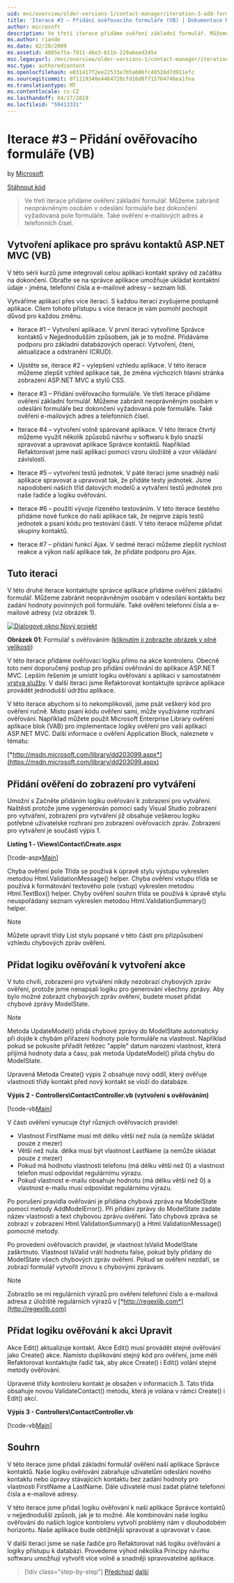 ```yaml
---
uid: mvc/overview/older-versions-1/contact-manager/iteration-3-add-form-validation-vb
title: 'Iterace #3 – Přidání ověřovacího formuláře (VB) | Dokumentace Microsoftu'
author: microsoft
description: Ve třetí iterace přidáme ověření základní formulář. Můžeme zabránit neoprávněným osobám v odeslání formuláře bez dokončení vyžadovaná pole formuláře. Můžeme také ověřit emai...
ms.author: riande
ms.date: 02/20/2009
ms.assetid: 4805e75a-7911-46e3-b11b-229a6eed245e
msc.legacyurl: /mvc/overview/older-versions-1/contact-manager/iteration-3-add-form-validation-vb
msc.type: authoredcontent
ms.openlocfilehash: e031417f2ee22533e7b5a606fc40526d7d911efc
ms.sourcegitcommit: 0f1119340e4464720cfd16d0ff15764746ea1fea
ms.translationtype: MT
ms.contentlocale: cs-CZ
ms.lasthandoff: 04/17/2019
ms.locfileid: "59413331"
---
```

# <a name="iteration-3--add-form-validation-vb"></a>Iterace #3 – Přidání ověřovacího formuláře (VB)

by [Microsoft](https://github.com/microsoft)

[Stáhnout kód](iteration-3-add-form-validation-vb/_static/contactmanager_3_vb1.zip)

> Ve třetí iterace přidáme ověření základní formulář. Můžeme zabránit neoprávněným osobám v odeslání formuláře bez dokončení vyžadovaná pole formuláře. Také ověření e-mailových adres a telefonních čísel.


## <a name="building-a-contact-management-aspnet-mvc-application-vb"></a>Vytvoření aplikace pro správu kontaktů ASP.NET MVC (VB)
  

V této sérii kurzů jsme integrovali celou aplikaci kontakt správy od začátku na dokončení. Obraťte se na správce aplikace umožňuje ukládat kontaktní údaje - jména, telefonní čísla a e-mailové adresy – seznam lidí.

Vytváříme aplikaci přes více iterací. S každou iterací zvyšujeme postupně aplikace. Cílem tohoto přístupu s více iterace je vám pomohl pochopit důvod pro každou změnu.

- Iterace #1 – Vytvoření aplikace. V první iteraci vytvoříme Správce kontaktů v Nejjednodušším způsobem, jak je to možné. Přidáváme podporu pro základní databázových operací: Vytvoření, čtení, aktualizace a odstranění (CRUD).

- Ujistěte se, iterace #2 – vylepšení vzhledu aplikace. V této iterace můžeme zlepšit vzhled aplikace tak, že změna výchozích hlavní stránka zobrazení ASP.NET MVC a stylů CSS.

- Iterace #3 – Přidání ověřovacího formuláře. Ve třetí iterace přidáme ověření základní formulář. Můžeme zabránit neoprávněným osobám v odeslání formuláře bez dokončení vyžadovaná pole formuláře. Také ověření e-mailových adres a telefonních čísel.

- Iterace #4 – vytvoření volně spárované aplikace. V této iterace čtvrtý můžeme využít několik způsobů návrhu v softwaru k bylo snazší spravovat a upravovat aplikace Správce kontaktů. Například Refaktorovat jsme naši aplikaci pomocí vzoru úložiště a vzor vkládání závislostí.

- Iterace #5 – vytvoření testů jednotek. V páté iteraci jsme snadněji naší aplikace spravovat a upravovat tak, že přidáte testy jednotek. Jsme napodobení našich tříd datových modelů a vytváření testů jednotek pro naše řadiče a logiku ověřování.

- Iterace #6 – použití vývoje řízeného testováním. V této iterace šestého přidáme nové funkce do naší aplikace tak, že nejprve zápis testů jednotek a psaní kódu pro testování částí. V této iterace můžeme přidat skupiny kontaktů.

- Iterace #7 – přidání funkcí Ajax. V sedmé iteraci můžeme zlepšit rychlost reakce a výkon naší aplikace tak, že přidáte podporu pro Ajax.


## <a name="this-iteration"></a>Tuto iteraci

V této druhé iterace kontaktujte správce aplikace přidáme ověření základní formulář. Můžeme zabránit neoprávněným osobám v odesílání kontaktu bez zadání hodnoty povinných polí formuláře. Také ověření telefonní čísla a e-mailové adresy (viz obrázek 1).


[![Dialogové okno Nový projekt](iteration-3-add-form-validation-vb/_static/image1.jpg)](iteration-3-add-form-validation-vb/_static/image1.png)

**Obrázek 01**: Formulář s ověřováním ([kliknutím ji zobrazíte obrázek v plné velikosti](iteration-3-add-form-validation-vb/_static/image2.png))


V této iterace přidáme ověřovací logiku přímo na akce kontroleru. Obecně toto není doporučený postup pro přidání ověřování do aplikace ASP.NET MVC. Lepším řešením je umístit logiku ověřování s aplikací v samostatném [vrstva služby](http://martinfowler.com/eaaCatalog/serviceLayer.html). V další iteraci jsme Refaktorovat kontaktujte správce aplikace provádět jednodušší údržbu aplikace.

V této iterace abychom si to nekomplikovali, jsme psát veškerý kód pro ověření ručně. Místo psaní kódu ověření sami, může využíváme rozhraní ověřování. Například můžete použít Microsoft Enterprise Library ověření aplikace blok (VAB) pro implementace logiky ověření pro vaši aplikaci ASP.NET MVC. Další informace o ověření Application Block, naleznete v tématu:

[*http://msdn.microsoft.com/library/dd203099.aspx*](https://msdn.microsoft.com/library/dd203099.aspx)

## <a name="adding-validation-to-the-create-view"></a>Přidání ověření do zobrazení pro vytváření

Umožní s Začněte přidáním logiku ověřování k zobrazení pro vytváření. Naštěstí protože jsme vygenerován pomocí sady Visual Studio zobrazení pro vytváření, zobrazení pro vytváření již obsahuje veškerou logiku potřebné uživatelské rozhraní pro zobrazení ověřovacích zpráv. Zobrazení pro vytváření je součástí výpis 1.

**Listing 1 - \Views\Contact\Create.aspx**

[!code-aspx[Main](iteration-3-add-form-validation-vb/samples/sample1.aspx)]

Chyba ověření pole Třída se používá k úpravě stylu výstupu vykreslen metodou Html.ValidationMessage() helper. Chyba ověření vstupu třída se používá k formátování textového pole (vstup) vykreslen metodou Html.TextBox() helper. Chyby ověření souhrn třída se používá k úpravě stylu neuspořádaný seznam vykreslen metodou Html.ValidationSummary() helper.

> [!NOTE] 
> 
> Můžete upravit třídy List stylu popsané v této části pro přizpůsobení vzhledu chybových zpráv ověření.


## <a name="adding-validation-logic-to-the-create-action"></a>Přidat logiku ověřování k vytvoření akce

V tuto chvíli, zobrazení pro vytváření nikdy nezobrazí chybových zpráv ověření, protože jsme nenapsali logiku pro generování všechny zprávy. Aby bylo možné zobrazit chybových zpráv ověření, budete muset přidat chybové zprávy ModelState.

> [!NOTE] 
> 
> Metoda UpdateModel() přidá chybové zprávy do ModelState automaticky při dojde k chybám přiřazení hodnoty pole formuláře na vlastnost. Například pokud se pokusíte přiřadit řetězec "apple" datum narození vlastnost, která přijímá hodnoty data a času, pak metoda UpdateModel() přidá chybu do ModelState.


Upravená Metoda Create() výpis 2 obsahuje nový oddíl, který ověřuje vlastnosti třídy kontakt před nový kontakt se vloží do databáze.

**Výpis 2 - Controllers\ContactController.vb (vytvoření s ověřováním)**

[!code-vb[Main](iteration-3-add-form-validation-vb/samples/sample2.vb)]

V části ověření vynucuje čtyř různých ověřovacích pravidel:

- Vlastnost FirstName musí mít délku větší než nula (a nemůže skládat pouze z mezer)
- Větší než nula. délka musí být vlastnost LastName (a nemůže skládat pouze z mezer)
- Pokud má hodnotu vlastnosti telefonu (má délku větší než 0) a vlastnost telefon musí odpovídat regulárnímu výrazu.
- Pokud vlastnost e-mailu obsahuje hodnotu (má délku větší než 0) a vlastnost e-mailu musí odpovídat regulárnímu výrazu.

Po porušení pravidla ověřování je přidána chybová zpráva na ModelState pomocí metody AddModelError(). Při přidání zprávy do ModelState zadáte název vlastnosti a text chybovou zprávu ověření. Tato chybová zpráva se zobrazí v zobrazení Html.ValidationSummary() a Html.ValidationMessage() pomocné metody.

Po provedení ověřovacích pravidel, je vlastnost IsValid ModelState zaškrtnuto. Vlastnost IsValid vrátí hodnotu false, pokud byly přidány do ModelState všech chybových zpráv ověření. Pokud se ověření nezdaří, se zobrazí formulář vytvořit znovu s chybovými zprávami.

> [!NOTE] 
> 
> Zobrazilo se mi regulárních výrazů pro ověření telefonní číslo a e-mailová adresa z úložiště regulárních výrazů v [*http://regexlib.com*](http://regexlib.com)


## <a name="adding-validation-logic-to-the-edit-action"></a>Přidat logiku ověřování k akci Upravit

Akce Edit() aktualizuje kontakt. Akce Edit() musí provádět stejné ověřování jako Create() akce. Namísto duplikování stejný kód pro ověření, jsme měli Refaktorovat kontaktujte řadič tak, aby akce Create() i Edit() volání stejné metody ověřování.

Upravené třídy kontroleru kontakt je obsažen v informacích 3. Tato třída obsahuje novou ValidateContact() metodu, která je volána v rámci Create() i Edit() akcí.

**Výpis 3 - Controllers\ContactController.vb**

[!code-vb[Main](iteration-3-add-form-validation-vb/samples/sample3.vb)]

## <a name="summary"></a>Souhrn

V této iterace jsme přidali základní formulář ověření naší aplikace Správce kontaktů. Naše logiku ověřování zabraňuje uživatelům odeslání nového kontaktu nebo úpravy stávajících kontaktu bez zadání hodnoty pro vlastnosti FirstName a LastName. Dále uživatelé musí zadat platné telefonní čísla a e-mailové adresy.

V této iterace jsme přidali logiku ověřování k naší aplikace Správce kontaktů v nejjednodušší způsob, jak je to možné. Ale kombinování naše logiku ověřování do našich logice kontroleru vytvoří problémy nám v dlouhodobém horizontu. Naše aplikace bude obtížnější spravovat a upravovat v čase.

V další iteraci jsme se naše řadiče pro Refaktorovat náš logiku ověřování a logiky přístupu k databázi. Provedeme výhod několika Principy návrhu softwaru umožňují vytvořit více volně a snadněji spravovatelné aplikace.

> [!div class="step-by-step"]
> [Předchozí](iteration-2-make-the-application-look-nice-vb.md)
> [další](iteration-4-make-the-application-loosely-coupled-vb.md)
